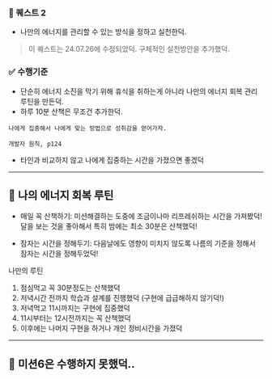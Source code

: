 ### 🐤 퀘스트 2

- 나만의 에너지를 관리할 수 있는 방식을 정하고 실천한덕.

> 이 퀘스트는 24.07.26에 수정되었덕. 구체적인 실천방안을 추가했덕.

### ✅ 수행기준

- 단순히 에너지 소진을 막기 위해 휴식을 취하는게 아니라 나만의 에너지 회복 관리 루틴을 만든덕.
- 하루 10분 산책은 무조건 추가한덕.
  <br />

```
나에게 집중해서 나에게 맞는 방법으로 성취감을 얻어가자.

개발자 원칙, p124

```

- 타인과 비교하지 않고 나에게 집중하는 시간을 가졌으면 좋겠덕

---

## 🎯 나의 에너지 회복 루틴

- 매일 꼭 산책하기: 미션해결하는 도중에 조금이나마 리프레쉬하는 시간을 가져봤덕! 달을 보는 것을 좋아해서 특히 밤에는 최소 30분은 산책했덕!

- 잠자는 시간을 정해두기: 다음날에도 영향이 미치지 않도록 나름의 기준을 정해서 잠자는 시간을 정해두었덕!

나만의 루틴

1. 점심먹고 꼭 30분정도는 산책했덕
2. 저녁시간 전까지 학습과 설계를 진행했덕 (구현에 급급해하지 않기덕!)
3. 저녁먹고 11시까지는 구현에 집중했덕
4. 11시부터는 12시전까지는 꼭 산책했덕
5. 이후에는 나머지 구현을 하거나 개인 정비시간을 가졌덕

---

## 🐤 미션6은 수행하지 못했덕..
